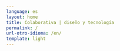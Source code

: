 ```yaml
---
language: es
layout: home
title: Colaborativa | diseño y tecnología
permalink: /
url-otro-idioma: /en/
template: light
---
```


